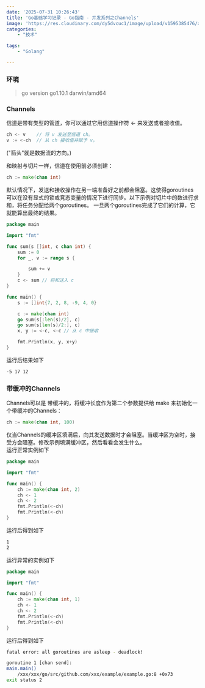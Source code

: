 ```yaml
---
date: '2025-07-31 10:26:43'
title: 'Go基础学习记录 - Go指南 - 并发系列之Channels'
image: 'https://res.cloudinary.com/dy5dvcuc1/image/upload/v1595385476/xiaorongmao/golang.jpg'
categories:
    - "技术"

tags:
    - "Golang"

---
```


### **环境**

> go version go1.10.1 darwin/amd64

### **Channels**

信道是带有类型的管道，你可以通过它用信道操作符 <- 来发送或者接收值。

```go
ch <- v    // 将 v 发送至信道 ch。
v := <-ch  // 从 ch 接收值并赋予 v。
```

("箭头"就是数据流的方向。)

和映射与切片一样，信道在使用前必须创建：

```go
ch := make(chan int)
```

默认情况下，发送和接收操作在另一端准备好之前都会阻塞。这使得goroutines可以在没有显式的锁或竞态变量的情况下进行同步。以下示例对切片中的数进行求和，将任务分配给两个goroutines。 一旦两个goroutines完成了它们的计算，它就能算出最终的结果。

```go
package main

import "fmt"

func sum(s []int, c chan int) {
    sum := 0
    for _, v := range s {

        sum += v
    }
    c <- sum // 将和送入 c
}

func main() {
    s := []int{7, 2, 8, -9, 4, 0}

    c := make(chan int)
    go sum(s[:len(s)/2], c)
    go sum(s[len(s)/2:], c)
    x, y := <-c, <-c // 从 c 中接收

    fmt.Println(x, y, x+y)
}
```

运行后结果如下

```bash
-5 17 12
```

### **带缓冲的Channels**

Channels可以是 带缓冲的，将缓冲长度作为第二个参数提供给 make 来初始化一个带缓冲的Channels：

```go
ch := make(chan int, 100)
```

仅当Channels的缓冲区填满后，向其发送数据时才会阻塞。当缓冲区为空时，接受方会阻塞。修改示例填满缓冲区，然后看看会发生什么。  
运行正常实例如下

```go
package main

import "fmt"

func main() {
    ch := make(chan int, 2)
    ch <- 1
    ch <- 2
    fmt.Println(<-ch)
    fmt.Println(<-ch)
}
```

运行后得到如下

```bash
1
2
```

运行异常的实例如下

```go
package main

import "fmt"

func main() {
    ch := make(chan int, 1)
    ch <- 1
    ch <- 2
    fmt.Println(<-ch)
    fmt.Println(<-ch)
}
```

运行后得到如下

```bash
fatal error: all goroutines are asleep - deadlock!

goroutine 1 [chan send]:
main.main()
    /xxx/xxx/go/src/github.com/xxx/example/example.go:8 +0x73
exit status 2
```
